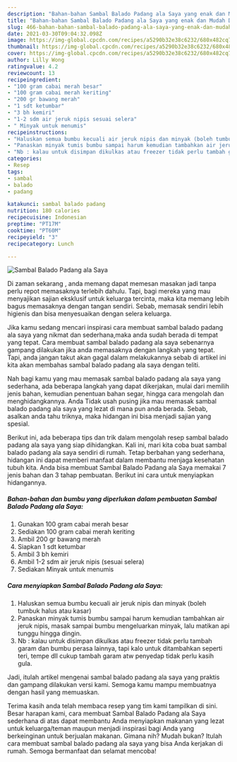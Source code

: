 ```yaml
---
description: "Bahan-bahan Sambal Balado Padang ala Saya yang enak dan Mudah Dibuat"
title: "Bahan-bahan Sambal Balado Padang ala Saya yang enak dan Mudah Dibuat"
slug: 466-bahan-bahan-sambal-balado-padang-ala-saya-yang-enak-dan-mudah-dibuat
date: 2021-03-30T09:04:32.098Z
image: https://img-global.cpcdn.com/recipes/a5290b32e38c6232/680x482cq70/sambal-balado-padang-ala-saya-foto-resep-utama.jpg
thumbnail: https://img-global.cpcdn.com/recipes/a5290b32e38c6232/680x482cq70/sambal-balado-padang-ala-saya-foto-resep-utama.jpg
cover: https://img-global.cpcdn.com/recipes/a5290b32e38c6232/680x482cq70/sambal-balado-padang-ala-saya-foto-resep-utama.jpg
author: Lilly Wong
ratingvalue: 4.2
reviewcount: 13
recipeingredient:
- "100 gram cabai merah besar"
- "100 gram cabai merah keriting"
- "200 gr bawang merah"
- "1 sdt ketumbar"
- "3 bh kemiri"
- "1-2 sdm air jeruk nipis sesuai selera"
- " Minyak untuk menumis"
recipeinstructions:
- "Haluskan semua bumbu kecuali air jeruk nipis dan minyak (boleh tumbuk halus atau kasar)"
- "Panaskan minyak tumis bumbu sampai harum kemudian tambahkan air jeruk nipis, masak sampai bumbu mengeluarkan minyak, lalu matikan api tunggu hingga dingin."
- "Nb : kalau untuk disimpan dikulkas atau freezer tidak perlu tambah garam dan bumbu perasa lainnya, tapi kalo untuk ditambahkan seperti teri, tempe dll cukup tambah garam atw penyedap tidak perlu kasih gula."
categories:
- Resep
tags:
- sambal
- balado
- padang

katakunci: sambal balado padang 
nutrition: 180 calories
recipecuisine: Indonesian
preptime: "PT17M"
cooktime: "PT60M"
recipeyield: "3"
recipecategory: Lunch

---
```



![Sambal Balado Padang ala Saya](https://img-global.cpcdn.com/recipes/a5290b32e38c6232/680x482cq70/sambal-balado-padang-ala-saya-foto-resep-utama.jpg)

Di zaman  sekarang , anda memang dapat memesan masakan jadi tanpa perlu repot memasaknya terlebih dahulu. Tapi, bagi mereka yang mau menyajikan sajian eksklusif untuk keluarga tercinta, maka kita memang lebih bagus memasaknya dengan tangan sendiri. Sebab, memasak sendiri lebih higienis dan bisa menyesuaikan dengan selera keluarga.

Jika kamu sedang mencari inspirasi cara membuat sambal balado padang ala saya yang nikmat dan sederhana,maka anda sudah berada di tempat yang tepat. Cara membuat sambal balado padang ala saya  sebenarnya gampang dilakukan jika anda memasaknya dengan langkah yang tepat. Tapi, anda jangan takut akan gagal dalam melakukannya 
sebab di artikel ini kita akan membahas sambal balado padang ala saya dengan teliti.  



Nah bagi kamu yang mau memasak sambal balado padang ala saya yang sederhana, ada beberapa langkah yang dapat dikerjakan, mulai dari memilih jenis bahan, kemudian penentuan bahan segar, hingga cara mengolah dan menghidangkannya. Anda Tidak usah pusing jika mau memasak sambal balado padang ala saya yang lezat di mana pun anda berada. Sebab, asalkan anda  tahu triknya, maka hidangan ini bisa menjadi sajian yang spesial.

Berikut ini, ada beberapa tips dan trik dalam mengolah resep sambal balado padang ala saya yang siap dihidangkan. Kali ini, mari kita coba buat sambal balado padang ala saya sendiri di rumah. Tetap berbahan yang sederhana, hidangan ini dapat memberi manfaat dalam membantu menjaga kesehatan tubuh kita. Anda bisa membuat Sambal Balado Padang ala Saya memakai 7 jenis bahan dan 3 tahap pembuatan. Berikut ini cara untuk menyiapkan hidangannya.

<!--inarticleads1-->

##### Bahan-bahan dan bumbu yang diperlukan dalam pembuatan Sambal Balado Padang ala Saya:

1. Gunakan 100 gram cabai merah besar
1. Sediakan 100 gram cabai merah keriting
1. Ambil 200 gr bawang merah
1. Siapkan 1 sdt ketumbar
1. Ambil 3 bh kemiri
1. Ambil 1-2 sdm air jeruk nipis (sesuai selera)
1. Sediakan  Minyak untuk menumis




<!--inarticleads2-->

##### Cara menyiapkan Sambal Balado Padang ala Saya:

1. Haluskan semua bumbu kecuali air jeruk nipis dan minyak (boleh tumbuk halus atau kasar)
1. Panaskan minyak tumis bumbu sampai harum kemudian tambahkan air jeruk nipis, masak sampai bumbu mengeluarkan minyak, lalu matikan api tunggu hingga dingin.
1. Nb : kalau untuk disimpan dikulkas atau freezer tidak perlu tambah garam dan bumbu perasa lainnya, tapi kalo untuk ditambahkan seperti teri, tempe dll cukup tambah garam atw penyedap tidak perlu kasih gula.




Jadi, itulah artikel mengenai  sambal balado padang ala saya  yang praktis dan gampang dilakukan versi kami. Semoga kamu mampu membuatnya dengan hasil yang memuaskan. 

Terima kasih anda telah membaca resep yang tim kami tampilkan di sini. Besar harapan kami, cara membuat  Sambal Balado Padang ala Saya sederhana di atas dapat membantu Anda menyiapkan makanan yang lezat untuk keluarga/teman maupun menjadi inspirasi bagi Anda yang berkeinginan untuk berjualan makanan. Gimana nih? Mudah bukan? Itulah cara membuat sambal balado padang ala saya yang bisa Anda kerjakan di rumah. Semoga bermanfaat dan selamat mencoba!

